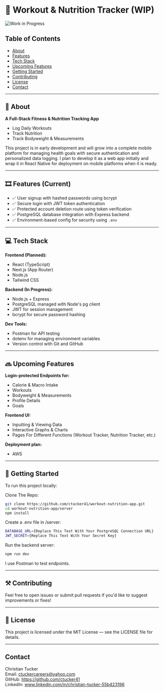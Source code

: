 # 🍎 Workout & Nutrition Tracker (WIP)

![Work in Progress](https://img.shields.io/badge/status-WIP-yellow)

## Table of Contents
- [About](#about)
- [Features](#features)
- [Tech Stack](#tech-stack)
- [Upcoming Features](#upcoming-features)
- [Getting Started](#getting-started)
- [Contributing](#contributing)
- [License](#license)
- [Contact](#contact)

---

## 📝 About

**A Full-Stack Fitness & Nutrition Tracking App**
- Log Daily Workouts
- Track Nutrition
- Track Bodyweight & Measurements

This project is in early development and will grow into a complete mobile platform for managing health goals with secure authentication 
and personalized data logging. I plan to develop it as a web app initially and wrap it in React Native for deployment on mobile 
platforms when it is ready.

---

## 🎞️ Features (Current)

- ✅ User signup with hashed passwords using bcrypt
- ✅ Secure login with JWT token authentication
- ✅ Protected account deletion route using token verification
- ✅ PostgreSQL database integration with Express backend
- ✅ Environment-based config for security using `.env`

---

## 💻 Tech Stack

**Frontend (Planned):**
- React (TypeScript)
- Next.js (App Router)
- Node.js
- Tailwind CSS

**Backend (In Progress):**
- Node.js + Express
- PostgreSQL managed with Node's pg client
- JWT for session management
- bcrypt for secure password hashing

**Dev Tools:**
- Postman for API testing
- dotenv for managing environment variables
- Version control with Git and GitHub

---

## 🔜 Upcoming Features

**Login-protected Endpoints for:**
  - Calorie & Macro Intake
  - Workouts
  - Bodyweight & Measurements
  - Profile Details
  - Goals

**Frontend UI:**
  - Inputting & Viewing Data
  - Interactive Graphs & Charts
  - Pages For Different Functions (Workout Tracker, Nutrition Tracker, etc.)

**Deployment plan:**
  - AWS

---

## 🚀 Getting Started
To run this project locally:

Clone The Repo:

```bash
git clone https://github.com/ctucker41/workout-nutrition-app.git
cd workout-nutrition-app/server
npm install
```

Create a .env file in /server:

```bash
DATABASE_URL={Replace This Text With Your PostgreSQL Connection URL}
JWT_SECRET={Replace This Text With Your Secret Key}
```
Run the backend server:

```bash
npm run dev
```

I use Postman to test endpoints.

---

## ⚒️ Contributing
Feel free to open issues or submit pull requests if you'd like to suggest improvements or fixes!

---

## 🪪 License
This project is licensed under the MIT License — see the LICENSE file for details.

---

## Contact
Christian Tucker  
Email: ctuckercareers@yahoo.com  
GitHub: https://github.com/ctucker41  
LinkedIn: www.linkedin.com/in/christian-tucker-55b423196 
